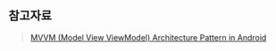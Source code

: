 
## 참고자료
> [MVVM (Model View ViewModel) Architecture Pattern in Android](https://www.geeksforgeeks.org/mvvm-model-view-viewmodel-architecture-pattern-in-android/)
